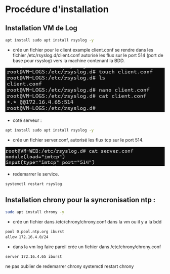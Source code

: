 # Procédure d'installation
## Installation VM de Log

```bash
apt install sudo apt install rsyslog -y
```
* crée un fichier pour le client example client.conf 
  se rendre dans les fichier /etc/rsyslog.d/client.conf autorisé les flux sur le port 514 (port de base pour rsyslog) vers la machine contenant la BDD.

![alt text](image-1.png)

* coté serveur :

```bash
apt install sudo apt install rsyslog -y
```
* crée un fichier server.conf, autorisé les flux tcp sur le port 514.

![alt text](image-5.png)

* redemarrer le service.

```bash
systemctl restart rsyslog
```

## Installation chrony pour la syncronisation ntp :

```bash
sudo apt install chrony -y
```
* crée un fichier dans /etc/chrony/chrony.conf dans la vm ou il y a la bdd

```bash
pool 0.pool.ntp.org iburst
allow 172.16.4.0/24 

```

* dans la vm log faire pareil crée un fichier dans /etc/chrony/chrony.conf

```bash
server 172.16.4.65 iburst 
```
ne pas oublier de redemarrer chrony
systemctl restart chrony